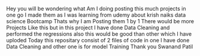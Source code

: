 Hey you will be wondering what Am I doing posting this much projects in one go 
I made them as I was learning from udemy about krish naiks data science Bootcamp Thats why I am Posting them 1 by 1 
There would be more Projects Like this but in this project I have done Data Cleaning and performed the regressions also this would be good than other which I have uploded Today
this repositary consist of 2 files of code in one I have done Data Cleaning and other one is for model Training
Thank you
Swanand Patil
